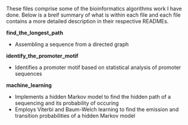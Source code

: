 These files comprise some of the bioinformatics algorithms work I have done. Below is a breif summary of what is within each file and each file contains a more detailed description in their respective READMEs.

<b>find_the_longest_path</b>
* Assembling a sequence from a directed graph

<b>identify_the_promoter_motif</b>
* Identifies a promoter motif based on statistical analysis of promoter sequences

<b>machine_learning</b>
* Implements a hidden Markov model to find the hidden path of a sequencing and its probability of occuring
* Employs Viterbi and Baum-Welch learning to find the emission and transition probabilities of a hidden Markov model
